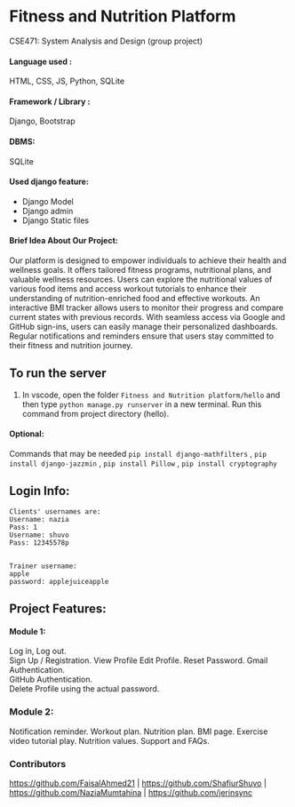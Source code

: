 # Fitness and Nutrition Platform
CSE471: System Analysis and Design (group project)

#### Language used : 
HTML, CSS, JS, Python, SQLite

#### Framework / Library : 
Django, Bootstrap

#### DBMS: 
SQLite

#### Used django feature:
*	Django Model
*	Django admin
*	Django Static files

#### Brief Idea About Our Project:
Our platform is designed to empower individuals to achieve their health and wellness goals. It offers tailored fitness programs, nutritional plans, and valuable wellness resources. Users can explore the nutritional values of various food items and access workout tutorials to enhance their understanding of nutrition-enriched food and effective workouts. An interactive BMI tracker allows users to monitor their progress and compare current states with previous records. With seamless access via Google and GitHub sign-ins, users can easily manage their personalized dashboards. Regular notifications and reminders ensure that users stay committed to their fitness and nutrition journey.



## To run the server
1. In vscode, open the folder `Fitness and Nutrition platform/hello` and then type `python manage.py runserver` in a new terminal. Run this command from project directory (hello).

#### Optional:

Commands that may be needed `pip install django-mathfilters` , `pip install django-jazzmin` , `pip install Pillow` , `pip install cryptography`


## Login Info:
```
Clients' usernames are:
Username: nazia
Pass: 1
Username: shuvo
Pass: 12345578p


Trainer username:
apple
password: applejuiceapple

```

## Project Features:
#### Module 1:
Log in, Log out.  
Sign Up / Registration. 
View Profile
Edit Profile. 
Reset Password. 
Gmail Authentication.  
GitHub Authentication.  
Delete Profile using the actual password.


### Module 2:
Notification reminder.
Workout plan.
Nutrition plan.
BMI page.
Exercise video tutorial play.
Nutrition values.
Support and FAQs.



### Contributors
https://github.com/FaisalAhmed21 | https://github.com/ShafiurShuvo | https://github.com/NaziaMumtahina | https://github.com/jerinsync

